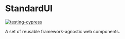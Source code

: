 # StandardUI

[![testing-cypress](https://github.com/standardui/ui/actions/workflows/test.yml/badge.svg)](https://github.com/standardui/ui/actions/workflows/test.yml)

A set of reusable framework-agnostic web components.
